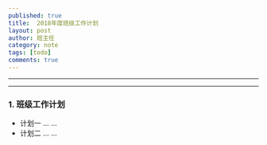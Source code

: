 ```yaml
---
published: true
title:  2018年度班级工作计划
layout: post
author: 班主任
category: note 
tags: [todo]
comments: true
---
```


---

----

### 1. 班级工作计划 ###

- 计划一 ... ...
- 计划二 ... ...


<!-- <center><embed src="http://gohom.win/HomPDF/mou.pdf" width="850" height="600"></center>
-->
